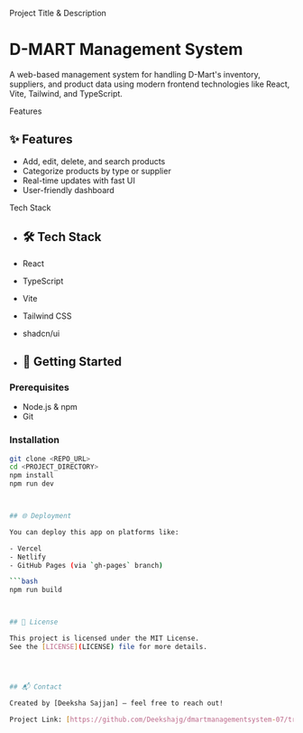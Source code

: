 Project Title & Description
# D-MART Management System

A web-based management system for handling D-Mart's inventory, suppliers, and product data using modern frontend technologies like React, Vite, Tailwind, and TypeScript.

 Features
## ✨ Features

- Add, edit, delete, and search products
- Categorize products by type or supplier
- Real-time updates with fast UI
- User-friendly dashboard

 Tech Stack
- ## 🛠️ Tech Stack

- React
- TypeScript
- Vite
- Tailwind CSS
- shadcn/ui

- ## 🚀 Getting Started

### Prerequisites
- Node.js & npm
- Git

### Installation

```bash
git clone <REPO_URL>
cd <PROJECT_DIRECTORY>
npm install
npm run dev



## 🌐 Deployment

You can deploy this app on platforms like:

- Vercel
- Netlify
- GitHub Pages (via `gh-pages` branch)

```bash
npm run build



## 📝 License

This project is licensed under the MIT License.  
See the [LICENSE](LICENSE) file for more details.




## 📬 Contact

Created by [Deeksha Sajjan] – feel free to reach out!

Project Link: [https://github.com/Deekshajg/dmartmanagementsystem-07/tree/main]



